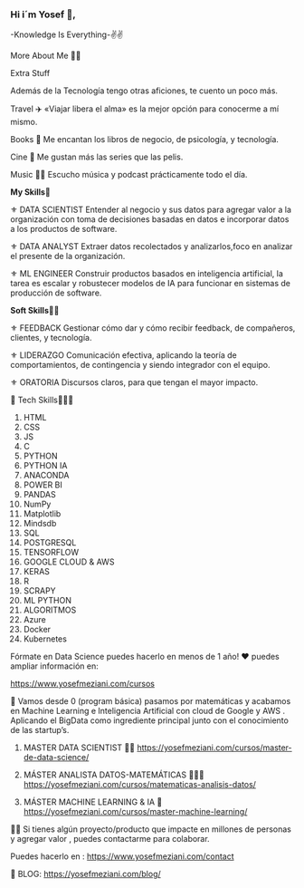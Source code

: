 ### Hi i´m Yosef 👋, 

-Knowledge Is Everything-✌️✌️

More About Me 🫶🏼

Extra Stuff

Además de la Tecnología tengo otras aficiones, te cuento un poco más.

Travel ✈️ 
«Viajar libera el alma» es la mejor opción para conocerme a mí mismo.

Books 📕 
Me encantan los libros de negocio, de psicología, y tecnología.

Cine 🎥 
Me gustan más las series que las pelis. 

Music 🧑‍🎤 
Escucho música y podcast prácticamente todo el día.



**My Skills**💁


⚜️ DATA SCIENTIST
Entender al negocio y sus datos para agregar valor a la organización con toma de decisiones basadas en datos e incorporar datos a los productos de software.


⚜️ DATA ANALYST
Extraer datos recolectados y analizarlos,foco en analizar el presente de la organización.


⚜️ ML ENGINEER
Construir productos basados en inteligencia artificial, la tarea es escalar y robustecer modelos de IA para funcionar en sistemas de producción de software.


 **Soft Skills**👀👀

⚜️ FEEDBACK
Gestionar cómo dar y cómo recibir feedback, de compañeros, clientes, y tecnología.


⚜️ LIDERAZGO
Comunicación efectiva, aplicando la teoría de comportamientos, de contingencia y siendo integrador con el equipo.


⚜️ ORATORIA
Discursos claros, para que tengan el mayor impacto.


💠 Tech Skills🤖🤖🤖
01. HTML
02. CSS
03. JS
04. C
05. PYTHON
06. PYTHON IA
07. ANACONDA
08. POWER BI
09. PANDAS
10. NumPy
11. Matplotlib
12. Mindsdb
13. SQL
14. POSTGRESQL
15. TENSORFLOW
16. GOOGLE CLOUD & AWS
17. KERAS
18. R
19. SCRAPY
20. ML PYTHON
21. ALGORITMOS
22. Azure
23. Docker
24. Kubernetes


Fórmate en Data Science puedes hacerlo en menos de 1 año! ❤️ puedes ampliar información en:

https://www.yosefmeziani.com/cursos 

🚀 Vamos desde 0 (program básica) pasamos por matemáticas y acabamos en Machine Learning e Inteligencia Artificial con cloud de Google y AWS . 
Aplicando el BigData como ingrediente principal junto con el conocimiento de las startup’s. 

1. MASTER DATA SCIENTIST 🧑‍💻 
https://yosefmeziani.com/cursos/master-de-data-science/

2. MÁSTER ANALISTA DATOS-MATEMÁTICAS 🧑🏽‍💻
https://yosefmeziani.com/cursos/matematicas-analisis-datos/

3. MÁSTER MACHINE LEARNING & IA 🧠 
https://yosefmeziani.com/cursos/master-machine-learning/


👩‍💼 Si tienes algún proyecto/producto que impacte en millones de personas y agregar valor , puedes contactarme para colaborar. 

Puedes hacerlo en :
https://www.yosefmeziani.com/contact 


📖 BLOG: https://yosefmeziani.com/blog/



<!--
**Yosef-Meziani/Yosef-Meziani** is a ✨ _special_ ✨ repository because its `README.md` (this file) appears on your GitHub profile.

Here are some ideas to get you started:

- 🔭 I’m currently working on ...
- 🌱 I’m currently learning ...
- 👯 I’m looking to collaborate on ...
- 🤔 I’m looking for help with ...
- 💬 Ask me about ...
- 📫 How to reach me: ...
- 😄 Pronouns: ...
- ⚡ Fun fact: ...
-->
